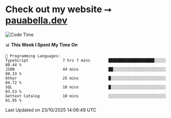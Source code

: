 # Check out my website ⭢ [pauabella.dev](https://pauabella.dev)

<!--START_SECTION:waka-->
![Code Time](http://img.shields.io/badge/Code%20Time-4%2C920%20hrs%2043%20mins-blue)

📊 **This Week I Spent My Time On** 

```text
💬 Programming Languages: 
TypeScript               7 hrs 7 mins        ████████████████████░░░░░   80.44 % 
JSON                     44 mins             ██░░░░░░░░░░░░░░░░░░░░░░░   08.33 % 
Other                    25 mins             █░░░░░░░░░░░░░░░░░░░░░░░░   04.72 % 
SQL                      18 mins             █░░░░░░░░░░░░░░░░░░░░░░░░   03.53 % 
Gettext Catalog          10 mins             ░░░░░░░░░░░░░░░░░░░░░░░░░   01.95 % 
```


 Last Updated on 23/10/2025 14:06:49 UTC
<!--END_SECTION:waka-->
